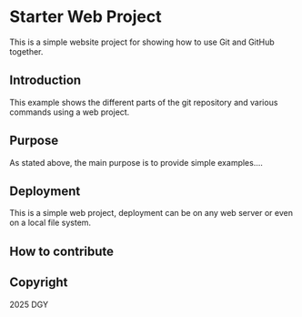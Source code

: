 # Starter Web Project

This is a simple website project for showing how to use Git and GitHub together.

## Introduction

This example shows the different parts of the git repository and various commands using a web project.

## Purpose

As stated above, the main purpose is to provide simple examples....

## Deployment

This is a simple web project, deployment can be on any web server or even on a local file system.

## How to contribute

## Copyright

2025 DGY
